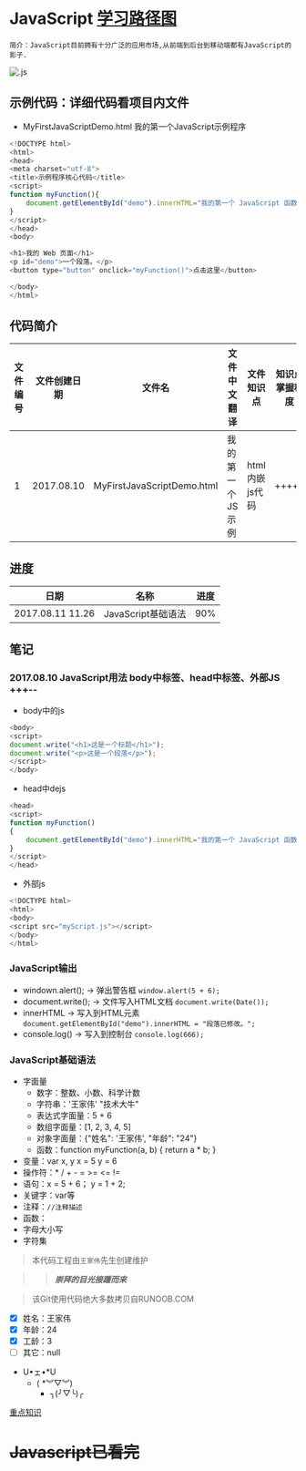 # JavaScript [学习路径图](http://www.runoob.com/js/js-tutorial.html)

	简介：JavaScript目前拥有十分广泛的应用市场,从前端到后台到移动端都有JavaScript的影子.

![.js](https://timgsa.baidu.com/timg?image&quality=80&size=b9999_10000&sec=1502362556655&di=75e8e85c7a65c2ab4c0c449788678409&imgtype=0&src=http%3A%2F%2Fs5.51cto.com%2Fwyfs02%2FM02%2F8C%2FC0%2FwKioL1h3KO2wDLl_AADTxc8C9A8345.jpg "JS炫酷logo")


## 示例代码：详细代码看项目内文件
* MyFirstJavaScriptDemo.html 我的第一个JavaScript示例程序<!DOCTYPE html>
```JavaScript
<!DOCTYPE html>
<html>
<head>
<meta charset="utf-8"> 
<title>示例程序核心代码</title> 
<script>
function myFunction(){
	document.getElementById("demo").innerHTML="我的第一个 JavaScript 函数";
}
</script>
</head>
<body>

<h1>我的 Web 页面</h1>
<p id="demo">一个段落。</p>
<button type="button" onclick="myFunction()">点击这里</button>

</body>
</html>
```

## 代码简介
|文件编号|文件创建日期|文件名|文件中文翻译|文件知识点|知识点掌握程度|
|---|---|---|---|---|----|
|1|2017.08.10|MyFirstJavaScriptDemo.html|我的第一个JS示例|html内嵌js代码|+++++|

## 进度
|日期|名称|进度|
|---|---|---|
|2017.08.11 11.26| JavaScript基础语法| 90%|

## 笔记
### 2017.08.10 JavaScript用法 body中标签、head中标签、外部JS +++--
* body中的js
```JavaScript
<body>
<script>
document.write("<h1>这是一个标题</h1>");
document.write("<p>这是一个段落</p>");
</script>
</body>
```
* head中dejs
```JavaScript
<head>
<script>
function myFunction()
{
    document.getElementById("demo").innerHTML="我的第一个 JavaScript 函数";
}
</script>
</head>
```
* 外部js
```JavaScript
<!DOCTYPE html>
<html>
<body>
<script src="myScript.js"></script>
</body>
</html>
```

### JavaScript输出
* windown.alert(); -> 弹出警告框
``` window.alert(5 + 6); ```
* document.write(); -> 文件写入HTML文档
``` document.write(Date()); ```
* innerHTML -> 写入到HTML元素
``` document.getElementById("demo").innerHTML = "段落已修改。"; ```
* console.log() -> 写入到控制台
``` console.log(666); ```

### JavaScript基础语法
* 字面量  
	* 数字：整数、小数、科学计数
	* 字符串：'王家伟' "技术大牛"
	* 表达式字面量：5 + 6
	* 数组字面量：[1, 2, 3, 4, 5]
	* 对象字面量：{"姓名": '王家伟', "年龄": "24"}
	* 函数：function myFunction(a, b) { return a * b; }
* 变量：var x, y x = 5 y = 6
* 操作符：* / + - = >= <= != 
* 语句：x = 5 + 6； y = 1 + 2;
* 关键字：var等
* 注释：```//注释描述```
* 函数：
* 字母大小写
* 字符集



> 本代码工程由`王家伟`先生创建维护

>> ***崇拜的目光接踵而来***

> 该Git使用代码绝大多数拷贝自RUNOOB.COM

- [x] 姓名：王家伟
- [x] 年龄：24 
- [x] 工龄：3
- [ ] 其它：null

* U•ェ•*U
	* ( *︾▽︾)
		* ╮(╯▽╰)╭

[重点知识](#笔记)

# <del>Javascript已看完</del>
